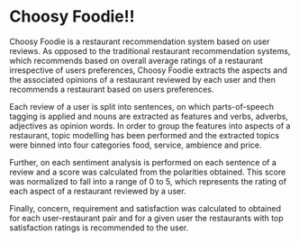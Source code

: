 # Choosy Foodie!!

Choosy Foodie is a restaurant recommendation system based on user reviews. As opposed to the traditional restaurant recommendation systems, which recommends based on overall average ratings of a restaurant irrespective of users preferences, Choosy Foodie extracts the aspects and the associated opinions of a restaurant reviewed by each user and then recommends a restaurant based on users preferences.

Each review of a user is split into sentences, on which parts-of-speech tagging is applied and nouns are extracted as features and verbs, adverbs, adjectives as opinion words. In order to group the features into aspects of a restaurant, topic modelling has been performed and the extracted topics were binned into four categories food, service, ambience and price.

Further, on each sentiment analysis is performed on each sentence of a review and a score was calculated from the polarities obtained. This score was normalized to fall into a range of 0 to 5, which represents the rating of each aspect of a restaurant reviewed by a user.  

Finally, concern, requirement and satisfaction was calculated to obtained for each user-restaurant pair and for a given user the restaurants with top satisfaction ratings is recommended to the user.


